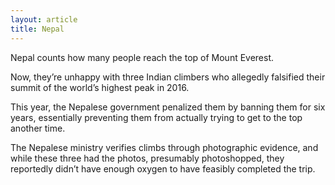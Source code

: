 ```yaml
---
layout: article
title: Nepal
---
```


Nepal counts how many people reach the top of Mount Everest.

Now, they’re unhappy with three Indian climbers who allegedly falsified their summit of the world’s highest peak in 2016.

This year, the Nepalese government penalized them by banning them for six years, essentially preventing them from actually trying to get to the top another time.

The Nepalese ministry verifies climbs through photographic evidence, and while these three had the photos, presumably photoshopped, they reportedly didn’t have enough oxygen to have feasibly completed the trip.
